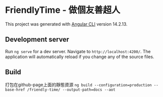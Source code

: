 # FriendlyTime - 做個友善超人

This project was generated with [Angular CLI](https://github.com/angular/angular-cli) version 14.2.13.

## Development server

Run `ng serve` for a dev server. Navigate to `http://localhost:4200/`. The application will automatically reload if you change any of the source files.

## Build

打包在github-page上面的靜態資源 `ng build --configuration=production --base-href /friendly-time/ --output-path=docs --aot`
